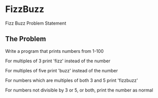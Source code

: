# FizzBuzz
Fizz Buzz Problem Statement

## The Problem 
<p>Write a program that prints numbers from 1-100</p>
<p>For multiples of 3 print 'fizz' instead of the number</p>
<p>For multiples of five print 'buzz' instead of the number</p>
<p>For numbers which are multiples of both 3 and 5 print 'fizzbuzz'</p>
<p>For numbers not divisible by 3 or 5, or both, print the number as normal</p>        

